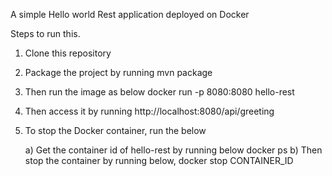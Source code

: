 A simple Hello world Rest application deployed on Docker

Steps to run this.

1. Clone this repository
2. Package the project by running mvn package
3. Then run the image as below
    docker run -p 8080:8080 hello-rest
5. Then access it by running http://localhost:8080/api/greeting
6. To stop the Docker container, run the below
   
    a) Get the container id of hello-rest by running below
         docker ps
    b) Then stop the container by running below,
        docker stop CONTAINER_ID